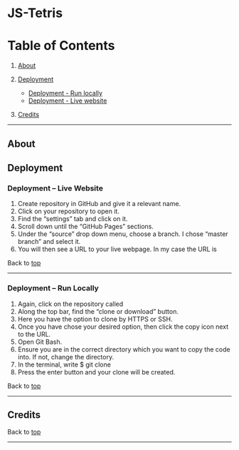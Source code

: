 # JS-Tetris


# Table of Contents <a name="tableOfContents"></a>

1. [About](#about)

2. [Deployment](#deployment)
    - [Deployment - Run locally](#deploymentRunLocally)
    - [Deployment - Live website](#deploymentLiveWebsite)

3. [Credits](#credits) 

---

## About <a name="about"></a>


## Deployment <a name="deployment"></a>

### Deployment – Live Website <a name="Deploymentlivewebsite"></a>

 1.	Create repository in GitHub and give it a relevant name.
 2.	Click on your repository to open it.
 3.	Find the “settings” tab and click on it.
 4.	Scroll down until the “GitHub Pages” sections.
 5.	Under the “source” drop down menu, choose a branch. I chose “master branch” and select it.
 6.	You will then see a URL to your live webpage. In my case the URL is 

 Back to [top](#TableOfContents)

 ---

### Deployment – Run Locally <a name="Deploymentrunlocally"></a>

1.	Again, click on the repository called 
2.	Along the top bar, find the “clone or download” button.
3.	Here you have the option to clone by HTTPS or SSH.
4.	Once you have chose your desired option, then click the copy icon next to the URL.
5.	Open Git Bash.
6.	Ensure you are in the correct directory which you want to copy the code into. If not, change the directory.
7.	In the terminal, write
			$ git clone 
8.	Press the enter button and your clone will be created.

Back to [top](#TableOfContents)

---

## Credits <a name="credits"></a>

Back to [top](#TableOfContents)

---